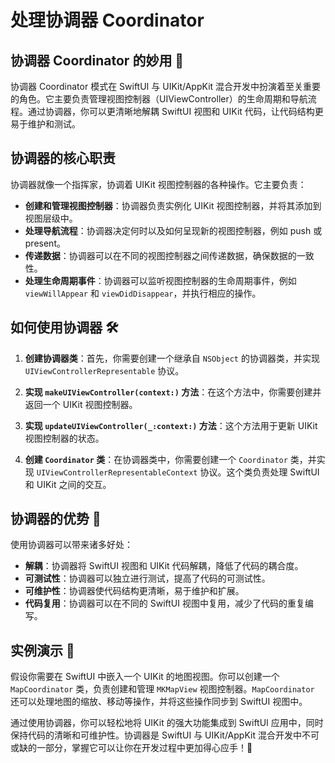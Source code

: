 ﻿# 处理协调器 Coordinator

## 协调器 Coordinator 的妙用 🤩

协调器 Coordinator 模式在 SwiftUI 与 UIKit/AppKit 混合开发中扮演着至关重要的角色。它主要负责管理视图控制器（UIViewController）的生命周期和导航流程。通过协调器，你可以更清晰地解耦 SwiftUI 视图和 UIKit 代码，让代码结构更易于维护和测试。

## 协调器的核心职责

协调器就像一个指挥家，协调着 UIKit 视图控制器的各种操作。它主要负责：

*   **创建和管理视图控制器**：协调器负责实例化 UIKit 视图控制器，并将其添加到视图层级中。
*   **处理导航流程**：协调器决定何时以及如何呈现新的视图控制器，例如 push 或 present。
*   **传递数据**：协调器可以在不同的视图控制器之间传递数据，确保数据的一致性。
*   **处理生命周期事件**：协调器可以监听视图控制器的生命周期事件，例如 `viewWillAppear` 和 `viewDidDisappear`，并执行相应的操作。

## 如何使用协调器 🛠️

1.  **创建协调器类**：首先，你需要创建一个继承自 `NSObject` 的协调器类，并实现 `UIViewControllerRepresentable` 协议。

2.  **实现 `makeUIViewController(context:)` 方法**：在这个方法中，你需要创建并返回一个 UIKit 视图控制器。

3.  **实现 `updateUIViewController(_:context:)` 方法**：这个方法用于更新 UIKit 视图控制器的状态。

4.  **创建 `Coordinator` 类**：在协调器类中，你需要创建一个 `Coordinator` 类，并实现 `UIViewControllerRepresentableContext` 协议。这个类负责处理 SwiftUI 和 UIKit 之间的交互。

## 协调器的优势 💪

使用协调器可以带来诸多好处：

*   **解耦**：协调器将 SwiftUI 视图和 UIKit 代码解耦，降低了代码的耦合度。
*   **可测试性**：协调器可以独立进行测试，提高了代码的可测试性。
*   **可维护性**：协调器使代码结构更清晰，易于维护和扩展。
*   **代码复用**：协调器可以在不同的 SwiftUI 视图中复用，减少了代码的重复编写。

## 实例演示 🚀

假设你需要在 SwiftUI 中嵌入一个 UIKit 的地图视图。你可以创建一个 `MapCoordinator` 类，负责创建和管理 `MKMapView` 视图控制器。`MapCoordinator` 还可以处理地图的缩放、移动等操作，并将这些操作同步到 SwiftUI 视图中。

通过使用协调器，你可以轻松地将 UIKit 的强大功能集成到 SwiftUI 应用中，同时保持代码的清晰和可维护性。协调器是 SwiftUI 与 UIKit/AppKit 混合开发中不可或缺的一部分，掌握它可以让你在开发过程中更加得心应手！🎉


